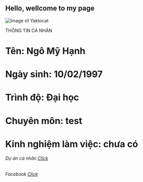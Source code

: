 ## Hello, wellcome to my page
![Image of Yaktocat]()

 THÔNG TIN CÁ NHÂN

# Tên: Ngô Mỹ Hạnh
# Ngày sinh: 10/02/1997
# Trình độ: Đại học
# Chuyên môn: test
# Kinh nghiệm làm việc: chưa có

###### Dự án cá nhân [Click](https://github.com/ngomyhanh/0026-Hanh)
###### Facebook [Click](https://www.facebook.com/)
